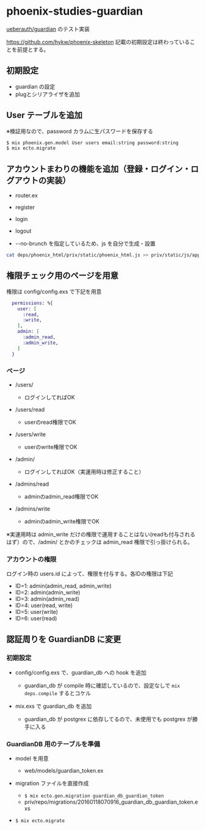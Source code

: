 # phoenix-studies-guardian
[ueberauth/guardian](https://github.com/ueberauth/guardian) のテスト実装

https://github.com/hykw/phoenix-skeleton 記載の初期設定は終わっていることを前提とする。

## 初期設定

- guardian の設定
- plugとシリアライザを追加

## User テーブルを追加

※検証用なので、password カラムに生パスワードを保存する

```bash
$ mix phoenix.gen.model User users email:string password:string
$ mix ecto.migrate
```

## アカウントまわりの機能を追加（登録・ログイン・ログアウトの実装）

- router.ex
- register
- login
- logout

- --no-brunch を指定しているため、js を自分で生成・設置

```bash
cat deps/phoenix_html/priv/static/phoenix_html.js >> priv/static/js/app.js
```


## 権限チェック用のページを用意

権限は config/config.exs で下記を用意

```elixir
  permissions: %{
    user: [
      :read,
      :write,
    ],
    admin: [
      :admin_read,
      :admin_write,
    ]
  }
```

### ページ
- /users/
  - ログインしてればOK
- /users/read
  - userのread権限でOK
- /users/write
  - userのwrite権限でOK

- /admin/
  - ログインしてればOK（実運用時は修正すること）
- /admins/read
  - adminのadmin_read権限でOK
- /admins/write
  - adminのadmin_write権限でOK


※実運用時は admin_write だけの権限で運用することはない(readも付与されるはず）ので、/admin/ とかのチェックは admin_read 権限で引っ掛けられる。


### アカウントの権限

ログイン時の users.id によって、権限を付与する。各IDの権限は下記

- ID=1: admin(admin_read, admin_write)
- ID=2: admin(admin_write)
- ID=3: admin(admin_read)
- ID=4: user(read, write)
- ID=5: user(write)
- ID=6: user(read)


## 認証周りを GuardianDB に変更

### 初期設定

- config/config.exs で、guardian_db への hook を追加
  - guardian_db が compile 時に確認しているので、設定なしで `mix deps.compile` するとコケル

- mix.exs で guardian_db を追加
  - guardian_db が postgrex に依存してるので、未使用でも postgrex が勝手に入る

### GuardianDB 用のテーブルを準備

- model を用意
  - web/models/guardian_token.ex

- migration ファイルを直接作成
  - `$ mix ecto.gen.migration guardian_db_guardian_token`
  - priv/repo/migrations/20160118070916_guardian_db_guardian_token.exs

- `$ mix ecto.migrate`
